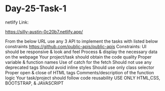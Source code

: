 # Day-25-Task-1

netlify Link: 

https://silly-austin-0c20b7.netlify.app/

From the below URL use any 3 API to implement the tasks with listed below constraints https://github.com/public-apis/public-apis Constraints: UI should be responsive & look and feel Process & display the necessary data on the webpage Your project/task should obtain the code quality Proper variable & function names Use of catch for the fetch Should not use any deprecated tags Should avoid inline styles Should use only class selector Proper open & close of HTML tags Comments/description of the function logic Your task/project should follow code reusability USE ONLY HTML,CSS, BOOTSTRAP, & JAVASCRIPT

